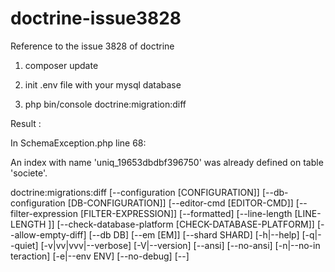# doctrine-issue3828
Reference to the issue 3828 of doctrine

1. composer update

2. init .env file with your mysql database

3. php bin/console doctrine:migration:diff

Result :

In SchemaException.php line 68:
                                                                                      
  An index with name 'uniq_19653dbdbf396750' was already defined on table 'societe'.  
                                                                                      

doctrine:migrations:diff [--configuration [CONFIGURATION]] [--db-configuration [DB-CONFIGURATION]] [--editor-cmd [EDITOR-CMD]] [--filter-expression [FILTER-EXPRESSION]] [--formatted] [--line-length [LINE-LENGTH
]] [--check-database-platform [CHECK-DATABASE-PLATFORM]] [--allow-empty-diff] [--db DB] [--em [EM]] [--shard SHARD] [-h|--help] [-q|--quiet] [-v|vv|vvv|--verbose] [-V|--version] [--ansi] [--no-ansi] [-n|--no-in
teraction] [-e|--env ENV] [--no-debug] [--] <command>
